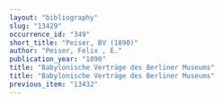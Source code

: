 ```yaml
---
layout: "bibliography"
slug: "13429"
occurrence_id: "349"
short_title: "Peiser, BV (1890)"
author: "Peiser, Felix , E."
publication_year: "1890"
title: "Babylonische Verträge des Berliner Museums"
title: "Babylonische Verträge des Berliner Museums"
previous_item: "13432"
---
```

